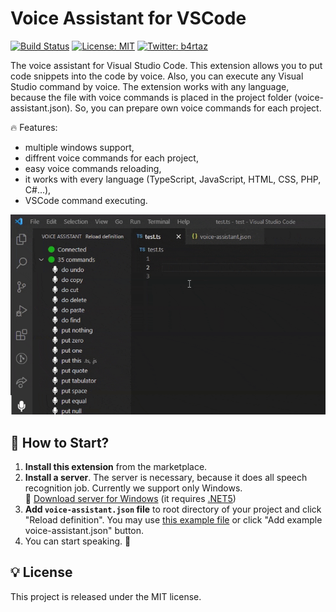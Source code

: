 # Voice Assistant for VSCode

[![Build Status](https://travis-ci.com/b4rtaz/voice-assistant.svg?branch=main)](https://travis-ci.com/b4rtaz/voice-assistant) [![License: MIT](https://img.shields.io/github/license/mashape/apistatus.svg)](/LICENSE) [![Twitter: b4rtaz](https://img.shields.io/twitter/follow/b4rtaz.svg?style=social)](https://twitter.com/b4rtaz)

The voice assistant for Visual Studio Code. This extension allows you to put code snippets into the code by voice. Also, you can execute any Visual Studio command by voice. The extension works with any language, because the file with voice commands is placed in the project folder (voice-assistant.json). So, you can prepare own voice commands for each project.

🔥 Features:

* multiple windows support,
* diffrent voice commands for each project,
* easy voice commands reloading,
* it works with every language (TypeScript, JavaScript, HTML, CSS, PHP, C#...),
* VSCode command executing.

<p align="center"><img src="./.github/preview.gif" alt="Voice Assistant for VSCode" /></p>

## 🚀 How to Start?

1. **Install this extension** from the marketplace.
2. **Install a server**. The server is necessary, because it does all speech recognition job. Currently we support only Windows.  
   💾 [Download server for Windows](https://github.com/b4rtaz/voice-assistant-net-server/releases/download/v0.1.0/VoiceAssistant.Server.0.1.0.zip) (it requires [.NET5](https://dotnet.microsoft.com/download/dotnet/5.0))
3. **Add `voice-assistant.json` file** to root directory of your project and click "Reload definition". You may use [this example file](media/voice-assistant.json) or click "Add example voice-assistant.json" button.
4. You can start speaking. 🎤

## 💡 License

This project is released under the MIT license.
